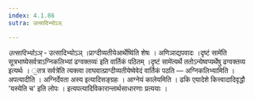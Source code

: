 ```yaml
---
index: 4.1.86
sutra: उत्सादिभ्योऽञ्

---
```

_उत्सादिभ्योऽञ्_ - उत्सादिभ्योऽञ् ।प्राग्दीव्यतीयेआर्थेष्वि॑ति शेषः । अणिञाद्यपवादः ।दृष्टं सामे॑ति सूत्रभाष्येसर्वत्राऽग्निकलिभ्यां ढग्वक्तव्यः॑ इति वार्तिकं पठितम् ।दृष्टं सामे॑त्यर्थे ततोऽन्येष्वप्यर्थेषु ढग्वक्तव्य इत्यर्थः । ॒तत्र सर्वत्रे॑ति त्यक्त्वा लाघवात्प्राग्दीव्यतीयेष्वेवेदं वार्तिकं पठति — अग्निकलिभ्यामिति । अपत्यादीति । अग्निर्देवता अस्य इत्यादिसङ्ग्रहः । आग्नेयं कालेयमिति । ढकि एयादेशे कित्त्वादादिवृद्धौ 'यस्येति च' इति लोपः । इत्यपत्यादिविकारान्तार्थसाधारणाः प्रत्ययाः । 